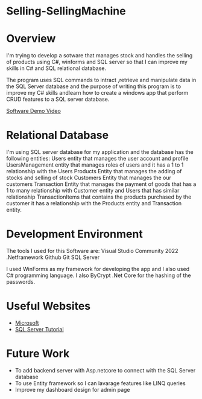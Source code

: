 # Selling-SellingMachine
# Overview

I'm trying to develop a sotware that manages stock and handles the selling of products using C#, winforms and SQL server so that I can improve my skills in C# and SQL relational database.

The program uses SQL commands to intract ,retrieve and manipulate data in the SQL Server database and the purpose of writing this program is to improve my C# skills andlearn how to create a windows app that perform CRUD features to a SQL server database.


[Software Demo Video](https://youtu.be/c5rGu_G0YMs)

# Relational Database

I'm using SQL server database for my application and the database has the following entities:
Users entity that manages the user account and profile
UsersManagement entity that manages roles of users and it has a 1 to 1 relationship with the Users
Products Entity that manages the adding of stocks and selling of stock
Customers Entity that manages the our customers
Transaction Entity that manages the payment of goods that has a 1 to many relationship with Customer entity and Users that has similar relationship
TransactionItems that contains the products purchased by the customer it has a relationship with the Products entity and Transaction entity.


# Development Environment

The tools I used for this Software are:
Visual Studio Community 2022
.Netframework
Github
Git
SQL Server

I used WinForms as my framework for developing the app and I also used C# programming language. I also ByCrypt .Net Core for the hashing of the passwords.

# Useful Websites



- [Microsoft](https://learn.microsoft.com/en-us/sql/sql-server/tutorials-for-sql-server-2016?view=sql-server-ver16)
- [SQL Server Tutorial](https://www.sqlservertutorial.net/)

# Future Work


- To add backend server with Asp.netcore to connect with the SQL Server database
- To use Entity framework so I can lavarage features like LINQ queries
- Improve my dashboard design for admin page
